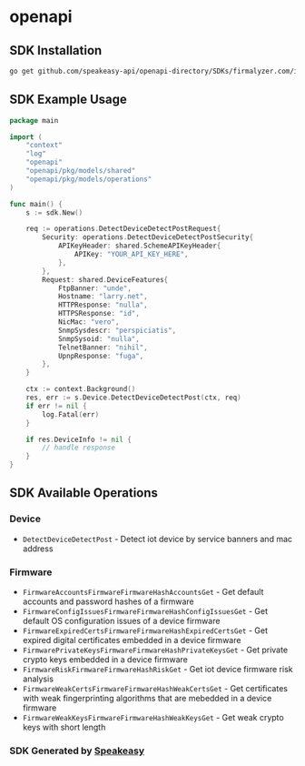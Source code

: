 # openapi

<!-- Start SDK Installation -->
## SDK Installation

```bash
go get github.com/speakeasy-api/openapi-directory/SDKs/firmalyzer.com/iotvas/1.0/go
```
<!-- End SDK Installation -->

## SDK Example Usage
<!-- Start SDK Example Usage -->
```go
package main

import (
    "context"
    "log"
    "openapi"
    "openapi/pkg/models/shared"
    "openapi/pkg/models/operations"
)

func main() {
    s := sdk.New()

    req := operations.DetectDeviceDetectPostRequest{
        Security: operations.DetectDeviceDetectPostSecurity{
            APIKeyHeader: shared.SchemeAPIKeyHeader{
                APIKey: "YOUR_API_KEY_HERE",
            },
        },
        Request: shared.DeviceFeatures{
            FtpBanner: "unde",
            Hostname: "larry.net",
            HTTPResponse: "nulla",
            HTTPSResponse: "id",
            NicMac: "vero",
            SnmpSysdescr: "perspiciatis",
            SnmpSysoid: "nulla",
            TelnetBanner: "nihil",
            UpnpResponse: "fuga",
        },
    }

    ctx := context.Background()
    res, err := s.Device.DetectDeviceDetectPost(ctx, req)
    if err != nil {
        log.Fatal(err)
    }

    if res.DeviceInfo != nil {
        // handle response
    }
}
```
<!-- End SDK Example Usage -->

<!-- Start SDK Available Operations -->
## SDK Available Operations


### Device

* `DetectDeviceDetectPost` - Detect iot device by service banners and mac address

### Firmware

* `FirmwareAccountsFirmwareFirmwareHashAccountsGet` - Get default accounts and password hashes of a firmware
* `FirmwareConfigIssuesFirmwareFirmwareHashConfigIssuesGet` - Get default OS configuration issues of a device firmware
* `FirmwareExpiredCertsFirmwareFirmwareHashExpiredCertsGet` - Get expired digital certificates embedded in a device firmware
* `FirmwarePrivateKeysFirmwareFirmwareHashPrivateKeysGet` - Get private crypto keys embedded in a device firmware
* `FirmwareRiskFirmwareFirmwareHashRiskGet` - Get iot device firmware risk analysis
* `FirmwareWeakCertsFirmwareFirmwareHashWeakCertsGet` - Get certificates with weak fingerprinting algorithms that are mebedded in a device firmware
* `FirmwareWeakKeysFirmwareFirmwareHashWeakKeysGet` - Get weak crypto keys with short length
<!-- End SDK Available Operations -->

### SDK Generated by [Speakeasy](https://docs.speakeasyapi.dev/docs/using-speakeasy/client-sdks)
